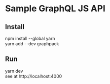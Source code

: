 # Sample GraphQL JS API

## Install
npm install --global yarn  
yarn add --dev graphpack

## Run
yarn dev  
see at http://localhost:4000


